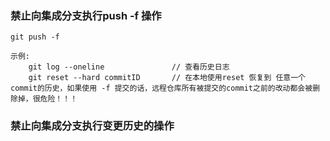 ### 禁止向集成分支执行push -f 操作
	git push -f 

	示例:
		git log --oneline				// 查看历史日志
		git reset --hard commitID		// 在本地使用reset 恢复到 任意一个commit的历史，如果使用 -f 提交的话，远程仓库所有被提交的commit之前的改动都会被删除掉，很危险！！！

		
###	禁止向集成分支执行变更历史的操作
	




